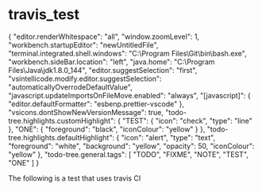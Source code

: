# travis_test

{
    "editor.renderWhitespace": "all",
    "window.zoomLevel": 1,
    "workbench.startupEditor": "newUntitledFile",
    "terminal.integrated.shell.windows": "C:\\Program Files\\Git\\bin\\bash.exe",
    "workbench.sideBar.location": "left",
    "java.home": "C:\\Program Files\\Java\\jdk1.8.0_144",
    "editor.suggestSelection": "first",
    "vsintellicode.modify.editor.suggestSelection": "automaticallyOverrodeDefaultValue",
    "javascript.updateImportsOnFileMove.enabled": "always",
    "[javascript]": {
        "editor.defaultFormatter": "esbenp.prettier-vscode"
    },
    "vsicons.dontShowNewVersionMessage": true,
    "todo-tree.highlights.customHighlight": {
        "TEST": {
            "icon": "check",
            "type": "line"
        },
        "ONE": {
            "foreground": "black",
            "iconColour": "yellow"
        }
    },
    "todo-tree.highlights.defaultHighlight": {
        "icon": "alert",
        "type": "text",
        "foreground": "white",
        "background": "yellow",
        "opacity": 50,
        "iconColour": "yellow"
    },
    "todo-tree.general.tags": [
        "TODO",
        "FIXME",
        "NOTE",
        "TEST",
        "ONE"
    ]
}

The following is a test that uses travis CI
